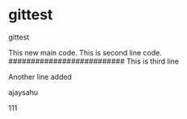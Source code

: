 # gittest

gittest

This new main code.
This is second line code.
##########################
This is third line

Another line added

ajaysahu

111
